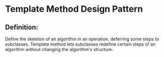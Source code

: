 ﻿# Template Method Design Pattern

## Definition:
Define the skeleton of an algorithm in an operation, deferring some steps to subclasses. Template method lets subclasses redefine certain steps of an algorithm without changing the algorithm's structure.